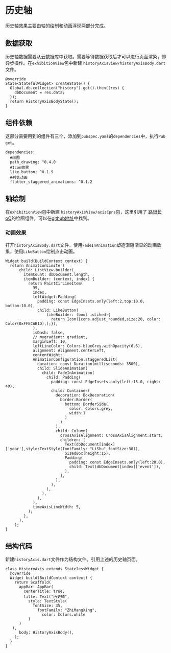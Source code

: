 # 历史轴

历史轴效果主要由轴的绘制和动画浮现两部分完成。

## 数据获取

历史轴数据需要从云数据库中获取。需要等待数据获取后才可以进行页面渲染，即异步操作。在`exhibitionView`包中新建 `historyAxisView/historyAxisBody.dart`文件。

```
@override
State<StatefulWidget> createState() {
  Global.db.collection("history").get().then((res) {
    dbDocument = res.data;
  });
  return HistoryAxisBodyState();
}
```

## 组件依赖

这部分需要用到的组件有三个，添加到`pubspec.yaml`的`dependencies`中，执行`Pub get`。

```
dependencies:
  #绘图
  path_drawing: ^0.4.0
  #Icon效果
  like_button: ^0.1.9
  #列表动画
  flutter_staggered_animations: ^0.1.2
```

## 轴绘制

在`exhibitionView`包中新建 `historyAxisView/axisCpns`包，这里引用了 [路很长oO](https://blog.csdn.net/m0_37667770)的绘图组件，可以在[github地址](https://github.com/luhenchang/flutter_time_axis)中找到。

### 动画效果

打开`historyAxisBody.dart`文件。使用`FadeInAnimation`塑造渐隐渐显的动画效果，使用`LikeButton`绘制点击动画。

```
Widget build(BuildContext context) {
  return AnimationLimiter(
      child: ListView.builder(
        itemCount: dbDocument.length,
        itemBuilder: (context, index) {
          return PaintCirLineItem(
            35,
            index,
            leftWidget:Padding(
              padding: const EdgeInsets.only(left:2,top:10.0, bottom:10.0),
              child: LikeButton(
                  likeBuilder: (bool isLiked){
                    return Icon(Icons.adjust_rounded,size:20, color: Color(0xFFECAB1D),);}),
            ),
            isDash: false,
            // mygradient: gradient,
            marginLeft: 10,
            leftLineColor: Colors.blueGrey.withOpacity(0.6),
            alignment: Alignment.centerLeft,
            contentWight:
            AnimationConfiguration.staggeredList(
              duration: const Duration(milliseconds: 3500),
              child: SlideAnimation(
                child: FadeInAnimation(
                  child: Padding(
                    padding: const EdgeInsets.only(left:15.0, right: 40),
                    child: Container(
                      decoration: BoxDecoration(
                        border:Border(
                          bottom: BorderSide(
                            color: Colors.grey,
                            width:1
                          )
                        )
                      ),
                      child: Column(
                        crossAxisAlignment: CrossAxisAlignment.start,
                        children: [
                          Text(dbDocument[index]['year'],style:TextStyle(fontFamily: "LiShu",fontSize:30)),
                          SizedBox(height:15),
                          Padding(
                            padding: const EdgeInsets.only(left:20.0),
                            child: Text(dbDocument[index]['event']),
                          ),
                        ],
                      ),
                    ),
                  ),
                ),
              ),
            ),
            timeAxisLineWidth: 5,
          );
        },
      ),
    );
}
```

## 结构代码

新建`historyAxis.dart`文件作为结构文件。引用上述的历史轴页面。

```
class HistoryAxis extends StatelessWidget {
  @override
  Widget build(BuildContext context) {
    return Scaffold(
      appBar: AppBar(
        centerTitle: true,
        title: Text("历史轴",
          style: TextStyle(
            fontSize: 35,
              fontFamily: "ZhiMangXing",
                color: Colors.white
          )
      )
   ),
      body: HistoryAxisBody(),
    );
  }
}
```
